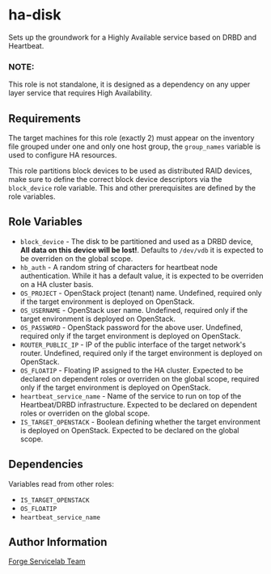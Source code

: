 ha-disk
=======

Sets up the groundwork for a Highly Available service based on DRBD and Heartbeat.

### NOTE:
This role is not standalone, it is designed as a dependency on any upper layer service that requires High Availability.

Requirements
------------

The target machines for this role (exactly 2) must appear on the inventory file grouped under one and only one host group, the `group_names` variable is used to configure HA resources.

This role partitions block devices to be used as distributed RAID devices, make sure to define the correct block device descriptors via the `block_device` role variable. This and other prerequisites are defined by the role variables.

Role Variables
--------------

- `block_device` - The disk to be partitioned and used as a DRBD device, **All data on this device will be lost!**. Defaults to `/dev/vdb` it is expected to be overriden on the global scope.
- `hb_auth` - A random string of characters for heartbeat node authentication. While it has a default value, it is expected to be overriden on a HA cluster basis.
- `OS_PROJECT` - OpenStack project (tenant) name. Undefined, required only if the target environment is deployed on OpenStack.
- `OS_USERNAME` - OpenStack user name. Undefined, required only if the target environment is deployed on OpenStack.
- `OS_PASSWORD` - OpenStack password for the above user. Undefined, required only if the target environment is deployed on OpenStack.
- `ROUTER_PUBLIC_IP` - IP of the public interface of the target network's router. Undefined, required only if the target environment is deployed on OpenStack.
- `OS_FLOATIP` - Floating IP assigned to the HA cluster. Expected to be declared on dependent roles or overriden on the global scope, required only if the target environment is deployed on OpenStack.
- `heartbeat_service_name` - Name of the service to run on top of the Heartbeat/DRBD infrastructure. Expected to be declared on dependent roles or overriden on the global scope.
- `IS_TARGET_OPENSTACK` - Boolean defining whether the target environment is deployed on OpenStack. Expected to be declared on the global scope.

Dependencies
------------

Variables read from other roles:
- `IS_TARGET_OPENSTACK`
- `OS_FLOATIP`
- `heartbeat_service_name`

Author Information
------------------

[Forge Servicelab Team](http://forgeservicelab.fi)
